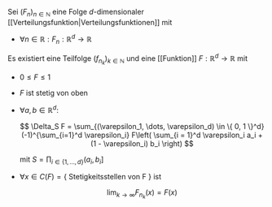 Sei $(F_n)_{n \in \mathbb{N}}$ eine Folge $d$-dimensionaler [[Verteilungsfunktion|Verteilungsfunktionen]] mit
- $\forall n \in \mathbb{R} : F_n : \mathbb{R}^d \to \mathbb{R}$

Es existiert eine Teilfolge $(f_{n_k})_{k \in \mathbb{N}}$ und eine [[Funktion]] $F: \mathbb{R}^d \to \mathbb{R}$ mit
- $0 \le F \le 1$
- $F$ ist stetig von oben
- $\forall a, b \in \mathbb{R}^d:$
  
  $$
	  \Delta_S F = \sum_{(\varepsilon_1, \dots, \varepsilon_d) \in \{ 0, 1 \}^d} (-1)^{\sum_{i=1}^d \varepsilon_i} F\left( \sum_{i = 1}^d \varepsilon_i a_i + (1 - \varepsilon_i) b_i \right)
  $$
  
  mit $S = \prod_{i \in \{ 1, \dots, d \}} (a_i, b_i]$
- $\forall x \in C(F) = \{ \text{ Stetigkeitsstellen von F } \}$ ist
  
  $$
	  \lim_{k \to \infty} F_{n_k}(x) = F(x)
  $$